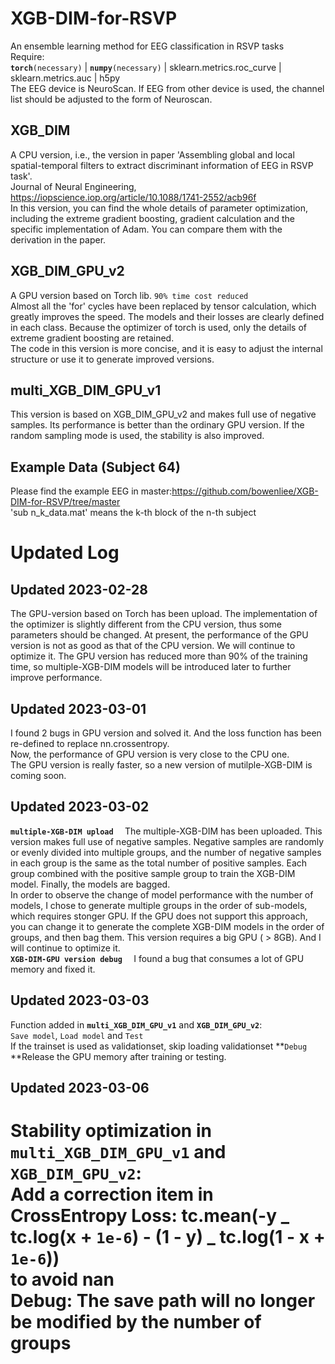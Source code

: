# XGB-DIM-for-RSVP

An ensemble learning method for EEG classification in RSVP tasks<br/>
Require:<br/>
**`torch`**`(necessary)` | **`numpy`**`(necessary)` | sklearn.metrics.roc_curve | sklearn.metrics.auc | h5py <br/>
The EEG device is NeuroScan. If EEG from other device is used, the channel list should be adjusted to the form of Neuroscan.

## XGB_DIM

A CPU version, i.e., the version in paper 'Assembling global and local spatial-temporal filters to extract discriminant information of EEG in RSVP task'. <br/>
Journal of Neural Engineering, https://iopscience.iop.org/article/10.1088/1741-2552/acb96f <br/>
In this version, you can find the whole details of parameter optimization, including the extreme gradient boosting, gradient calculation and the specific implementation of Adam. You can compare them with the derivation in the paper.

## XGB_DIM_GPU_v2

A GPU version based on Torch lib. `90% time cost reduced` <br/>
Almost all the 'for' cycles have been replaced by tensor calculation, which greatly improves the speed. The models and their losses are clearly defined in each class. Because the optimizer of torch is used, only the details of extreme gradient boosting are retained. <br/>
The code in this version is more concise, and it is easy to adjust the internal structure or use it to generate improved versions.

## multi_XGB_DIM_GPU_v1

This version is based on XGB_DIM_GPU_v2 and makes full use of negative samples. Its performance is better than the ordinary GPU version. If the random sampling mode is used, the stability is also improved.

## Example Data (Subject 64)

Please find the example EEG in master:https://github.com/bowenliee/XGB-DIM-for-RSVP/tree/master <br/>
'sub n_k_data.mat' means the k-th block of the n-th subject

# Updated Log

## Updated 2023-02-28

The GPU-version based on Torch has been upload. The implementation of the optimizer is slightly different from the CPU version, thus some parameters should be changed. At present, the performance of the GPU version is not as good as that of the CPU version. We will continue to optimize it. The GPU version has reduced more than 90% of the training time, so multiple-XGB-DIM models will be introduced later to further improve performance.

## Updated 2023-03-01

I found 2 bugs in GPU version and solved it. And the loss function has been re-defined to replace nn.crossentropy. <br/>
Now, the performance of GPU version is very close to the CPU one. <br/>
The GPU version is really faster, so a new version of mutilple-XGB-DIM is coming soon.

## Updated 2023-03-02

**`multiple-XGB-DIM upload  `**
The multiple-XGB-DIM has been uploaded. This version makes full use of negative samples. Negative samples are randomly or evenly divided into multiple groups, and the number of negative samples in each group is the same as the total number of positive samples. Each group combined with the positive sample group to train the XGB-DIM model. Finally, the models are bagged.<br/>
In order to observe the change of model performance with the number of models, I chose to generate multiple groups in the order of sub-models, which requires stonger GPU. If the GPU does not support this approach, you can change it to generate the complete XGB-DIM models in the order of groups, and then bag them.
This version requires a big GPU ( > 8GB). And I will continue to optimize it.<br/>
**`XGB-DIM-GPU version debug  `**
I found a bug that consumes a lot of GPU memory and fixed it.

## Updated 2023-03-03

Function added in **`multi_XGB_DIM_GPU_v1`** and **`XGB_DIM_GPU_v2`**: <br/>
`Save model`, `Load model` and `Test` <br/>
If the trainset is used as validationset, skip loading validationset
**`Debug  `**Release the GPU memory after training or testing.

## Updated 2023-03-06

**Stability optimization** in **`multi_XGB_DIM_GPU_v1`** and **`XGB_DIM_GPU_v2`**: <br/>
Add a correction item in CrossEntropy Loss: tc.mean(-y _ tc.log(x + `1e-6`) - (1 - y) _ tc.log(1 - x + `1e-6`)) <br/>
to avoid **nan**<br/>
Debug: The save path will no longer be modified by the number of groups
=======
